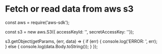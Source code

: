 # Fetch or read data from aws s3

const aws = require('aws-sdk');

const s3 = new aws.S3({ accessKeyId: '', secretAccessKey: ''});

s3.getObject(getParams, (err, data) => {
  if (err) {
    console.log('ERROR: ', err);
  } else {
    console.log(data.Body.toString());
  }
});